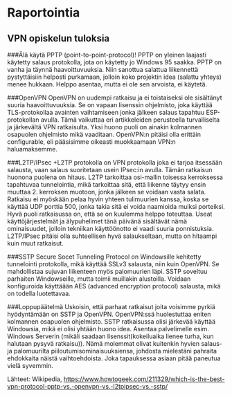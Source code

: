 # Raportointia 

## VPN opiskelun tuloksia
 
###Älä käytä PPTP (point-to-point-protocol)!
PPTP on yleinen laajasti käytetty salaus protokolla, jota on käytetty jo Windows 95 saakka. PPTP on vanha ja täynnä haavoittuvuuksia. Niin sanottua salattua liikennettä pystyttäisiin helposti purkamaan, jolloin koko projektin idea (salattu yhteys) menee hukkaan. Helppo asentaa, mutta ei ole sen arvoista, ei käytetä.
 
###OpenVPN
OpenVPN on uudempi ratkaisu ja ei toistaiseksi ole sisältänyt suuria haavoittuvuuksia. Se on vapaan lisenssin ohjelmisto, joka käyttää TLS-protokollaa avainten vaihtamiseen jonka jälkeen salaus tapahtuu ESP-protokollan avulla. Tämä vaikuttaa eri artikkeleiden perusteella turvalliselta ja järkevältä VPN ratkaisulta. Yksi huono puoli on ainakin kolmannen osapuolen ohjelmisto mikä vaaditaan. OpenVPN:n pitäisi olla erittäin configurable, eli pääsisimme oikeasti muokkaamaan VPN:n haluamaksemme. 
 
###L2TP/IPsec
+L2TP protokolla on VPN protokolla joka ei tarjoa itsessään salausta, vaan salaus suoritetaan usein IPsec:in avulla. Tämän ratkaisun huonona puolena on hitaus. L2TP tarkoittaa osi-mallin toisessa kerroksessa tapahtuvaa tunnelointia, mikä tarkoittaa sitä, että liikenne täytyy ensin muuttaa 2. kerroksen muotoon, jonka jälkeen se voidaan vasta salata. Ratkaisu ei myöskään pelaa hyvin yhteen tulimuurien kanssa, koska se käyttää UDP porttia 500, jonka takia sitä ei voida naamioida muiksi porteiksi. Hyvä puoli ratkaisussa on, että se on kuulemma helppo toteuttaa. Useat käyttöjärjestelmät ja älypuhelimet tänä päivänä sisältävät nämä ominaisuudet, jolloin tekniikan käyttöönotto ei vaadi suuria ponnistuksia. L2TP/IPsec pitäisi olla suhteellisen hyvä salaukseltaan, mutta on hitaampi kuin muut ratkaisut.

###SSTP 
Secure Socet Tunneling Protocol on Windowsille kehitetty tunnelointi protokolla, mikä käyttää SSLv3 salausta, niin kuin OpenVPN. Se mahdollistaa sujuvan liikenteen myös palomuurien läpi. SSTP soveltuu parhaiten Windowseille, mutta toimii muillakin alustoilla. Voidaan konfiguroida käyttäään AES (advanced encryption protocol) salausta, mikä on todella luotettavaa. 

###Loppupäätelmä
Uskoisin, että parhaat ratkaisut joita voisimme pyrkiä hyödyntämään on SSTP ja OpenVPN. OpenVPN:ssä huolestuttaa eniten kolmannen osapuolen ohjelmisto. SSTP ratkaisussa olisi järkevää käyttää Windowsia, mikä ei olisi yhtään huono idea. Asentaa palvelimelle esim. Windows Serverin (mikäli saadaan lisenssit(kokeiluaika lienee turha, kun halutaan pysyvä ratkaisu)). Nämä molemmat olivat kuitenkin hyvien salaus- ja palomuurilta piiloutumisominaisuuksiensa, johdosta mielestäni pahraita ehdokkaita näistä vaihtoehdoista. Joka tapauksessa asiaan pitää paneutua vielä syvemmin.


Lähteet: Wikipedia, https://www.howtogeek.com/211329/which-is-the-best-vpn-protocol-pptp-vs.-openvpn-vs.-l2tpipsec-vs.-sstp/



